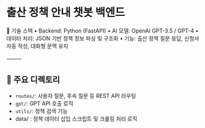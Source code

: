 # 출산 정책 안내 챗봇 백엔드

🔧 기술 스택
	•	Backend: Python (FastAPI)
	•	AI 모델: OpenAI GPT-3.5 / GPT-4
	•	데이터 처리: JSON 기반 정책 정보 파싱 및 구조화
	•	기능: 출산 정책 질문 응답, 신청서 자동 작성, 대화형 문맥 유지

⸻

## 📁 주요 디렉토리
- `routes/`: 사용자 질문, 후속 질문 등 REST API 라우팅
- `gpt/`: GPT API 호출 로직
- `utils/`: 정책 검색 기능
- data/ : 정책 데이터 삽입 스크립트 및 크롤링 처리 로직
